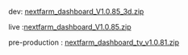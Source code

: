 dev:  [nextfarm_dashboard_V1.0.85_3d.zip](https://github.com/user-attachments/files/18209000/nextfarm_dashboard_V1.0.85_3d.zip)



live :[nextfarm_dashboard_V1.0.85.zip](https://github.com/user-attachments/files/18165687/nextfarm_dashboard_V1.0.85.zip)




pre-production : [nextfarm_dashboard_tv_v1.0.81.zip](https://github.com/user-attachments/files/18126771/nextfarm_dashboard_tv_v1.0.81.zip)
